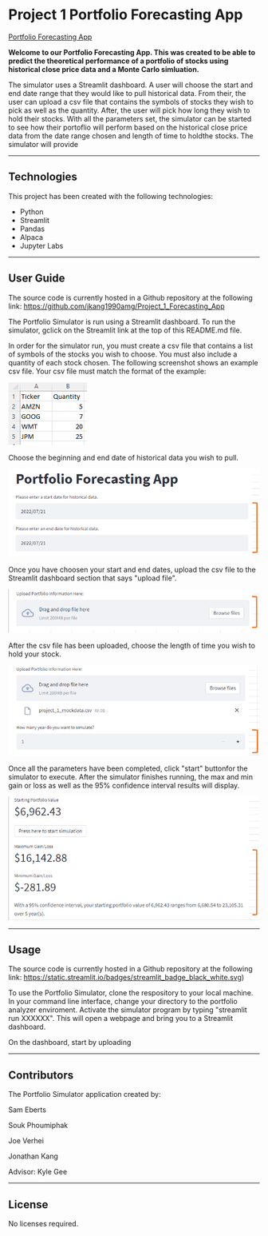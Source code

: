 # Project 1 Portfolio Forecasting App

[Portfolio Forecasting App](https://jkang-project-1-forecasting-appfinal-appforecasting-app-g93q8s.streamlitapp.com/) 

**Welcome to our Portfolio Forecasting App. This was created to be able to predict the theoretical performance
of a portfolio of stocks using historical close price data and a Monte Carlo simluation.**

The simulator uses a Streamlit dashboard. A user will choose the start and end date range that they would like to pull historical data. From their, the user can upload a csv file that contains the symbols of stocks they wish to pick as well as the quantity. After, the user will pick how long they wish to hold their stocks. With all the parameters set, the simulator can be started to see how their portoflio will perform based on the historical close price data from the date range chosen and length of time to holdthe stocks. The simulator will provide 

---

## Technologies
This project has been created with the following technologies:
* Python
* Streamlit
* Pandas
* Alpaca
* Jupyter Labs

---

## User Guide

The source code is currently hosted in a Github repository at the following link: 
https://github.com/jkang1990amg/Project_1_Forecasting_App

The Portfolio Simulator is run using a Streamlit dashboard. To run the simulator, gclick on the Streamlit link at the top of this README.md file.

In order for the simulator run, you must create a csv file that contains a list of symbols of the stocks you wish to choose. You must also include a quantity of each stock chosen. The following screenshot shows an example csv file. Your csv file must match the format of the example:

![CSV Example](./project_1_Forecasting_App/Final_App/Images/csv_example.png)

Choose the beginning and end date of historical data you wish to pull. 

![Start and End Date Selector](./project_1_Forecasting_App/Final_App/Images/start_end_date.png)

Once you have choosen your start and end dates, upload the csv file to the Streamlit dashboard section that says "upload file".

![File Uploader Section](./project_1_Forecasting_App/Final_App/Images/file_uploader.png)

After the csv file has been uploaded, choose the length of time you wish to hold your stock.

![Length of Time +/-](./project_1_Forecasting_App/Final_App/Images/portfolio_length_of_time.png)

Once all the parameters have been completed, click "start" buttonfor the simulator to execute. After the simulator finishes running, the max and min gain or loss as well as the 95% confidence interval results will display.

![Results](./project_1_Forecasting_App/Final_App/Images/results.png)

---

## Usage

The source code is currently hosted in a Github repository at the following link: 
https://static.streamlit.io/badges/streamlit_badge_black_white.svg)

To use the Portfolio Simulator, clone the respository to your local machine. In your command line interface, change your directory to the portfolio analyzer enviroment.
Activate the simulator program by typing "streamlit run XXXXXX". This will open a webpage and bring you to a Streamlit dashboard.

On the dashboard, start by uploading


---

## Contributors

The Portfolio Simulator application created by:

Sam Eberts 

Souk Phoumiphak 

Joe Verhei 

Jonathan Kang

Advisor: Kyle Gee

---

## License

No licenses required.
